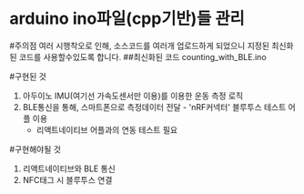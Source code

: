 # arduino ino파일(cpp기반)들 관리

#주의점
여러 시행착오로 인해, 소스코드를 여러개 업로드하게 되었으니 지정된 최신화된 코드를 사용할수있도록 합니다.
##최신화된 코드
counting_with_BLE.ino


#구현된 것
1. 아두이노 IMU(여기선 가속도센서만 이용)를 이용한 운동 측정 로직
2. BLE통신을 통해, 스마트폰으로 측정데이터 전달 - 'nRF커넥터' 블루투스 테스트 어플 이용
   - 리액트네이티브 어플과의 연동 테스트 필요

#구현해야될 것
1. 리액트네이티브와 BLE 통신
2. NFC태그 시 블루투스 연결
